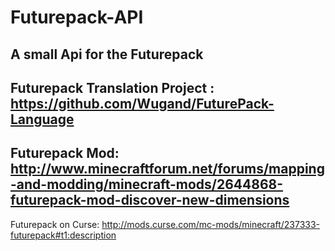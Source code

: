 # Futurepack-API
A small Api for the Futurepack
--
Futurepack Translation Project : https://github.com/Wugand/FuturePack-Language
--
Futurepack Mod: http://www.minecraftforum.net/forums/mapping-and-modding/minecraft-mods/2644868-futurepack-mod-discover-new-dimensions
--
Futurepack on Curse: http://mods.curse.com/mc-mods/minecraft/237333-futurepack#t1:description
